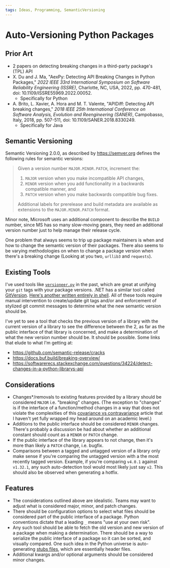 ```yaml
---
tags: Ideas, Programming, SemanticVersioning
---
```

# Auto-Versioning Python Packages
## Prior Art
- 2 papers on detecting breaking changes in a third-party package's (TPL) API
- X. Du and J. Ma, "AexPy: Detecting API Breaking Changes in Python Packages," _2022 IEEE 33rd International Symposium on Software Reliability Engineering (ISSRE)_, Charlotte, NC, USA, 2022, pp. 470-481, doi: 10.1109/ISSRE55969.2022.00052.
	- Specifically for Python
- A. Brito, L. Xavier, A. Hora and M. T. Valente, "APIDiff: Detecting API breaking changes," _2018 IEEE 25th International Conference on Software Analysis, Evolution and Reengineering (SANER)_, Campobasso, Italy, 2018, pp. 507-511, doi: 10.1109/SANER.2018.8330249.
	- Specifically for Java

## Semantic Versioning

Semantic Versioning 2.0.0, as described by https://semver.org defines the following rules for semantic versions:

> Given a version number `MAJOR.MINOR.PATCH`, increment the:
>
> 1. `MAJOR` version when you make incompatible API changes,
> 2. `MINOR` version when you add functionality in a backwards compatible manner, and
> 3. `PATCH` version when you make backwards compatible bug fixes.
>
> Additional labels for prerelease and build metadata are available as extensions to the `MAJOR.MINOR.PATCH` format.

Minor note, Microsoft uses an additional component to describe the `BUILD` number, since MS has so many slow-moving gears, they need an additional version number just to help manage their release cycle.

One problem that always seems to trip up package maintainers is when and how to change the semantic version of their packages. There also seems to be varying methodologies on when to change a package version when there's a breaking change (Looking at you two, `urllib3` and `requests`).

## Existing Tools

I've used tools like [`versioneer.py`](https://github.com/python-versioneer/python-versioneer) in the past, which are great at unifying your `git` tags with your package versions. .NET has a similar tool called [GitVersion](https://github.com/GitTools/GitVersion). [Here's another written entirely in shell](https://github.com/markchalloner/git-semver). All of these tools require manual intervention to create/update git tags and/or and enforcement of stylized git commit messages to determine what the new semantic version should be.

I've yet to see a tool that checks the previous version of a library with the current version of a library to see the difference between the 2, as far as the public interface of that library is concerned, and make a determination of what the new version number should be. It should be possible. Some links that elude to what I'm getting at:

- https://github.com/semantic-release/cracks
- https://docs.buf.build/breaking-overview/
- https://softwarerecs.stackexchange.com/questions/34224/detect-changes-in-a-python-librarys-api

## Considerations

- Changes*/removals to existing features provided by a library should be considered `MAJOR` i.e. "breaking" changes. (The exception to "changes" is if the interface of a function/method changes in a way that does not violate the complexities of this [covariance vs contravariance](https://en.wikipedia.org/wiki/Covariance_and_contravariance_(computer_science)) article that I haven't yet fully wrapped my head around on an academic level.)
- Additions to the public interface should be considered `MINOR` changes. There's probably a discussion be had about whether an additional constant should count as a `MINOR` or `PATCH` change.
- If the public interface of the library appears to not change, then it's more than likely a `PATCH` change, i.e. bugfix.
- Comparisons between a tagged and untagged version of a library only make sense if you're comparing the untagged version with a the most recently tagged version. Example, if you're comparing `v4.0.1` against `v1.32.1`, any such auto-detection tool would most likely just say `v2`. This should also be observed when generating a hotfix.

## Features

- The considerations outlined above are idealistic. Teams may want to adjust what is considered major, minor, and patch changes.
- There should be configuration options to select what files should be considered part of the public interface of a package. Python conventions dictate that a leading `_` means "use at your own risk".
- Any such tool should be able to fetch the old version and new version of a package when making a determination. There should be a way to serialize the public interface of a package so it can be sorted, and visually compared. One such idea in the Python universe is auto-generating [stubs files](https://pypi.org/project/pygenstub/1.0a6/), which are essentially header files.
- Additional kwargs and/or optional arguments should be considered minor changes.
